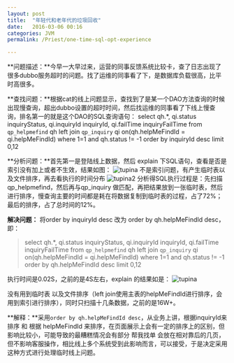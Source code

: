 ```yaml
---
layout: post
title:  "年轻代和老年代的垃圾回收"
date:   2016-03-06 00:16
categories: JVM
permalink: /Priest/one-time-sql-opt-experience

---
```


**问题描述：**今早一大早过来，运营的同事反馈系统比较卡，查了日志出现了很多dubbo服务超时的问题。找了运维的同事看了下，是数据库负载很高，比平时高很多。

**查找问题：**根据cat的线上问题显示，查找到了是某一个DAO方法查询的时候出现慢查询，超出dubbo设置的超时时间，然后找运维的同事看了下线上慢查询，排名第一的就是这个DAO的SQL查询语句：
select qh.*, qi.status inquiryStatus, qi.inquiryId inquiryId, qi.failTime inquiryFailTime from `qp_helpmefind` qh left join `qp_inquiry` qi on(qh.helpMeFindId = qi.helpMeFindId) where 1=1  and qh.status != -1 order by inquiryId desc limit 0,12

**分析问题：**首先第一是登陆线上数据，然后 explain 下SQL语句，查看是否是索引没有加上或者不生效，结果如图：
   ![tupina](http://7xrmyq.com1.z0.glb.clouddn.com/4.png)
   不是索引问题，有产生临时表以及文件排序，再去看执行的时间分布
    ![tupina2](http://7xrmyq.com1.z0.glb.clouddn.com/2.png)
    分析得SQL执行过程是：先扫描qp_helpmefind，然后再与qp_inquiry 做匹配，再把结果放到一张临时表，然后进行排序，慢查询主要的时间都是耗在将数据复制到临时表的过程，占了72%；最后的排序，占了总时间的12%。
    
**解决问题：** 将order by inquiryId desc 改为 order by qh.helpMeFindId desc，
即：
>select qh.*, qi.status inquiryStatus, qi.inquiryId inquiryId, qi.failTime inquiryFailTime from `qp_helpmefind` qh left join `qp_inquiry` qi on(qh.helpMeFindId = qi.helpMeFindId) where 1=1  and qh.status != -1 order by qh.helpMeFindId desc limit 0,12

执行时间是0.02S，之前的是4S左右，explain 的结果如是：
![tupina](http://7xrmyq.com1.z0.glb.clouddn.com/3.png)
 
 没有用到临时表 以及文件排序（left join使用主表的helpMeFindId进行排序，会用到索引进行排序），同时只扫描十几条数据，之前的是16W+。
 
 **解释：**采用`order by qh.helpMeFindId desc`，从业务上讲，根据inquiryId来排序 和 根据 helpMeFindId 来排序，在页面展示上会有一定的排序上的区别，但影响比较小，可能导致的最糟糕情况会有部分 帮我找单 会放在相对靠后的几页，但不影响客服操作，相比线上多个系统受到此影响而言，可以接受，于是决定采用这种方式进行处理临时线上问题。
  